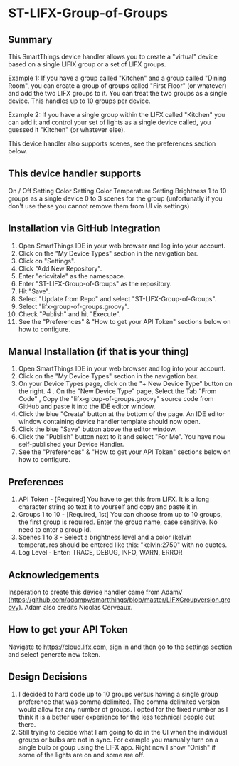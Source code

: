 # ST-LIFX-Group-of-Groups

## Summary
This SmartThings device handler allows you to create a "virtual" device based on a single LIFIX group or a set of LIFX groups. 

Example 1: If you have a group called "Kitchen" and a group called "Dining Room", you can create a group of groups called "First Floor" (or whatever) and add the two LIFX groups to it. You can treat the two groups as a single device. This handles up to 10 groups per device.

Example 2: If you have a single group within the LIFX called "Kitchen" you can add it and control your set of lights as a single device called, you guessed it "Kitchen" (or whatever else).

This device handler also supports scenes, see the preferences section below.

## This device handler supports
On / Off
Setting Color
Setting Color Temperature
Setting Brightness
1 to 10 groups as a single device
0 to 3 scenes for the group (unfortunatly if you don't use these you cannot remove them from UI via settings)

## Installation via GitHub Integration
1. Open SmartThings IDE in your web browser and log into your account.
2. Click on the "My Device Types" section in the navigation bar.
3. Click on "Settings".
4. Click "Add New Repository".
5. Enter "ericvitale" as the namespace.
6. Enter "ST-LIFX-Group-of-Groups" as the repository.
7. Hit "Save".
8. Select "Update from Repo" and select "ST-LIFX-Group-of-Groups".
9. Select "lifx-group-of-groups.groovy".
10. Check "Publish" and hit "Execute".
11. See the "Preferences" & "How to get your API Token" sections below on how to configure.

## Manual Installation (if that is your thing)
1. Open SmartThings IDE in your web browser and log into your account.
2. Click on the "My Device Types" section in the navigation bar.
3. On your Device Types page, click on the "+ New Device Type" button on the right.
4 . On the "New Device Type" page, Select the Tab "From Code" , Copy the "lifx-group-of-groups.groovy" source code from GitHub and paste it into the IDE editor window.
5. Click the blue "Create" button at the bottom of the page. An IDE editor window containing device handler template should now open.
6. Click the blue "Save" button above the editor window.
7. Click the "Publish" button next to it and select "For Me". You have now self-published your Device Handler.
8. See the "Preferences" & "How to get your API Token" sections below on how to configure.

## Preferences
1. API Token - [Required] You have to get this from LIFX. It is a long character string so text it to yourself and copy and paste it in.
2. Groups 1 to 10 - [Required, 1st] You can choose from up to 10 groups, the first group is required. Enter the group name, case sensitive. No need to enter a group id.
3. Scenes 1 to 3 - Select a brightness level and a color (kelvin temperatures should be entered like this: "kelvin:2750" with no quotes.
3. Log Level - Enter: TRACE, DEBUG, INFO, WARN, ERROR

## Acknowledgements
Insperation to create this device handler came from AdamV (https://github.com/adampv/smartthings/blob/master/LIFXGroupversion.groovy). Adam also credits Nicolas Cerveaux.

## How to get your API Token
Navigate to https://cloud.lifx.com, sign in and then go to the settings section and select generate new token.

## Design Decisions
1. I decided to hard code up to 10 groups versus having a single group preference that was comma delimited. The comma delimited version would allow for any number of groups. I opted for the fixed number as I think it is a better user experience for the less technical people out there.
2. Still trying to decide what I am going to do in the UI when the individual groups or bulbs are not in sync. For example you manually turn on a single bulb or goup using the LIFX app. Right now I show "Onish" if some of the lights are on and some are off.
